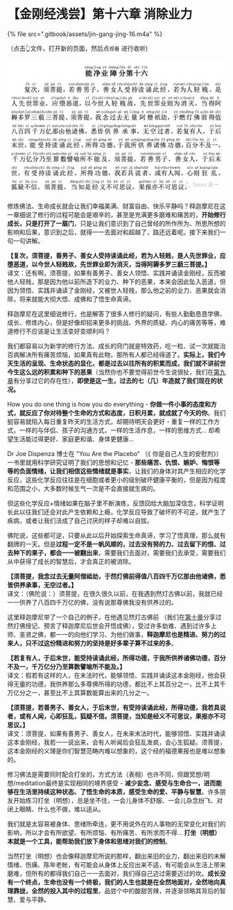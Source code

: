 # 【金刚经浅尝】第十六章 消除业力

{% file src=".gitbook/assets/jin-gang-jing-16.m4a" %}

（点击👆文件，打开新的页面，然后点`观看` 进行收听\)

![](.gitbook/assets/image%20%284%29.png)

修炼佛法、生命成长就会让我们幸福美满、财富自由、快乐平静吗？释迦摩尼在这一章细说了修行的过程可能会是艰辛的，甚至是充满更多磨难和痛苦的，**开始修行成长，只是打开了一扇门**，只是让我们意识到了自己曾经的所作所为、所思所想的影响和后果，意识到之后，就得一一去面对和超越了，路还远着呢。接下来我们一句一句讲解。

**【复次，须菩提，善男子、善女人受持读诵此经，若为人轻贱，是人先世罪业，应堕恶道，以今世人轻贱故，先世罪业即为消灭，当得阿耨多罗三藐三菩提。】**  
译文：还有啊，须菩提，如果有善男子、善女人领悟、实践并诵读金刚经，反而被他人轻贱，那是因为他以前所造下的业力、种下的恶果，本来会因此坠入恶道，但因为领悟、实践并诵读了金刚经，又被世人轻贱，那么他之前的业力、恶果就会消除，将来就能大彻大悟、成佛和了悟生命真谛。

释迦摩尼在这里细说修行，也是解答了很多人修行的疑问，有些人勤勤恳恳学佛、成长、修炼内心，但是好像却招来更多的挑战、外界的质疑、内心的痛苦等等，难道修行不应该是让生活变好变顺利吗？

我们都容易以为新学的修行方法、成长的窍门就是特效药，吃一粒、试一次就能治百病解决所有痛苦烦恼，如果真有此物，那所有人都已经得道了。**实际上，我们今天生活的呈现、生命状态的显化，都是过去以往所有的积累而成，我们就不讲前世今生这么远的积累和种下的恶果**（当然你也不要觉得前世今生说很扯，我们在[第九章](jin-gang-jing-qian-chang-di-jiu-zhang-xiu-hang-wu-xiang.md)有分享过它的存在性），**即使是这一生，过去的七（几）年造就了我们现在的状况。**

How you do one thing is how you do everything - **你做一件小事的态度和方式，就反应了你对待整个生命的方式和态度，日积月累，就成就了今天的你**。我们挺容易就陷入每日重复昨天的生活方式，却期待明天会更好 - 重复一样的工作方式，一样的与伴侣、孩子的沟通方式，一样的生活作息，一样的思维方式... 却希望生活能过得更好、家庭更和谐、身体更健康...

Dr Joe Dispenza 博士在 "You Are the Placebo" （《 你是自己人生的安慰剂》）一书里就用科学研究证明了我们的思想和记忆 - **那些痛苦、仇恨、嫉妒、悔恨等等的负面情绪，让我们相信这些情绪就是事实**，让我们的身体对其产生相应的化学反应，这些化学反应往往是在细胞或者更小的级别破坏健康平衡的，但是因为程度和范围之小，大多数时候生气一次是不会直接就生病的。

但这些化学反应+情绪如果在脑子里不断演练，反馈回给大脑加深信念，科学证明长此以往我们还会对此产生依赖和上瘾，化学反应导致了破坏的不可逆，就产生了疾病，或者让我们活成了自己讨厌的样子却难以自拔。

佛陀说，这些都可逆，只要从此以后开始探索生命真谛，学习了悟真理，那么就有翻牌的一天。但是**过程一定不是一帆风顺的，过去没有努的力、过去留下的恨、过去种下的果子，都会一一被翻出来**，需要我们去面对，需要我们去承受，需要我们从中获得了成长的智慧后，才会真正的被消除。

**【须菩提，我念过去无量阿僧祗劫，于然灯佛前得值八百四千万亿那由他诸佛，悉皆供养承事，无空过者。】**  
译文：（佛陀说：）须菩提，在很久很久以前，在我遇到然灯古佛以前，我就已经一一供养了八百四千万亿的佛，没有说那尊佛我没有供养过的。

这里释迦摩尼举了一个自己的例子，在他遇见然灯古佛前 （我们在[第十章](http://mp.weixin.qq.com/s?__biz=MzAxODcwMDg0Mg==&mid=2247484749&idx=1&sn=8129a347623a84ad339c4486c06130bb&chksm=9bd30a08aca4831e1be1bd26170286fbc1c7360b829af54927e32125a4e550ab412a10f37b97&scene=21#wechat_redirect)分享过然灯佛授记、预言了释迦摩尼后世会开悟成佛），受过许多劫难、遇到过许多上师、圣贤之佛，都一一的向他们学习、为他们做事，**释迦摩尼也是精进、努力的过来人，只不过这份精进和努力的坚持是好多辈子算不过来的多**。

**【若复有人，于后末世，能受持读诵此经，所得功德，于我所供养诸佛功德，百分不及一，千万亿分乃至算数譬喻所不能及。】**  
译文：假若有这样的人，在末法时代，能够领悟、实践并诵读这本金刚经，他会获得无量的功德，我供养那么多尊佛所得的功德，都比不上其百分之一，比不上其千万亿分之一，甚至比不上其算数能算出来的几分之一。

**【须菩提，若善男子、善女人，于后末世，有受持读诵此经，所得功德，我若具说者，或有人闻，心即狂乱，狐疑不信。须菩提，当知是经义不可思议，果报亦不可思议。】**  
译文：须菩提，如果有善男子、善女人，在未来末法时代，能够领悟、实践并诵读这本金刚经，我若一一说出来，会有人听闻后会狂乱发疯，会心生狐疑。须菩提，这本金刚经的义理是你们智慧范畴内难以想象的，这个经的福德果报也是难以想象的。

修习佛法是需要同时配合打坐的，方式方法（表相）也许不同，但跟冥想/明想/meditation最终是实现相同的境界感受 - **减少妄念、感受与生命合一，进而能够在生活里持续这种状态、了悟生命的本质，感受生命的爱、平静与智慧**。许多朋友开始练习打坐（明想），总是坐不住，一会儿身体不舒服、一会儿杂念纷飞、对闭上眼睛、什么也不做，难以适从。

我们就是太容易被身体、思绪所牵连，更不用说外在的人事物的无常变化对我们的影响，所以才会有所欲望、有所烦恼、有所痛苦、有所求而不得... **打坐（明想）本就是一个工具，能帮助我们放下身体和思绪对我们的控制**。

当然打坐（明想）也会像释迦摩尼所说的那样，翻出来旧的业力，翻出来旧的未解情绪、伤痛、陈年老帐，有可能会从身体上反应出来不适，有可能会从生活上带来磨难，但所有的都得我们自己一一去面对，我们得自己迈过需要迈过的坎。**成长没有一个终点，生命也没有一个终极，我们的人生也就是在全然地面对，全然地向真理靠拢，全然的投入其中的过程里**，品尝个中的酸甜苦辣，并逐渐领略其背后的智慧、爱与平静。

